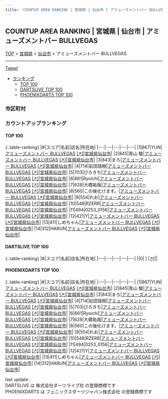 ```yaml
---
title: 'COUNTUP AREA RANKING | 宮城県 | 仙台市 | アミューズメントバー BULLVEGAS'
---
```

## COUNTUP AREA RANKING | 宮城県 | 仙台市 | アミューズメントバー BULLVEGAS

[TOP](/darts/rank/) > [宮城県](/darts/rank/宮城県/) > [仙台市](/darts/rank/宮城県/仙台市/) > アミューズメントバー BULLVEGAS

___

<a href="https://twitter.com/share?ref_src=twsrc%5Etfw" data-text="COUNTUP AREA RANKING | 宮城県仙台市アミューズメントバー BULLVEGAS" class="twitter-share-button" data-hashtags="DARTSLIVE,PHOENIXDARTS,darts,ダーツ" data-show-count="false">Tweet</a>

* [ランキング](#カウントアップランキング)
    * [TOP 100](#top-100)
    * [DARTSLIVE TOP 100](#dartslive-top-100)
    * [PHOENIXDARTS TOP 100](#phoenixdarts-top-100)

### 市区町村

<ul>

</ul>

### カウントアップランキング

#### TOP 100



{:.table-ranking}
|#|スコア|名前|店名|所在地|
|---|---|---|---|---|
|1|867|<span class="rank-name-pd">YUN</span>|<a href="/darts/rank/shops/87255.html">アミューズメントバー BULLVEGAS</a> <a href="https://vs.phoenixdarts.com/jp/shop/shopDetailInfo/s_87255?s_seq=87255">[↗]</a>|<a href="/darts/rank/宮城県/仙台市">宮城県仙台市</a>|
|2|845|<span class="rank-name-pd"><span class="pro-icon-pd"></span>青山 駿</span>|<a href="/darts/rank/shops/87255.html">アミューズメントバー BULLVEGAS</a> <a href="https://vs.phoenixdarts.com/jp/shop/shopDetailInfo/s_87255?s_seq=87255">[↗]</a>|<a href="/darts/rank/宮城県/仙台市">宮城県仙台市</a>|
|3|843|<span class="rank-name-pd">まろ</span>|<a href="/darts/rank/shops/87255.html">アミューズメントバー BULLVEGAS</a> <a href="https://vs.phoenixdarts.com/jp/shop/shopDetailInfo/s_87255?s_seq=87255">[↗]</a>|<a href="/darts/rank/宮城県/仙台市">宮城県仙台市</a>|
|4|714|<span class="rank-name-pd">岩田瑞樹</span>|<a href="/darts/rank/shops/87255.html">アミューズメントバー BULLVEGAS</a> <a href="https://vs.phoenixdarts.com/jp/shop/shopDetailInfo/s_87255?s_seq=87255">[↗]</a>|<a href="/darts/rank/宮城県/仙台市">宮城県仙台市</a>|
|5|703|<span class="rank-name-pd">ぴろきち</span>|<a href="/darts/rank/shops/87255.html">アミューズメントバー BULLVEGAS</a> <a href="https://vs.phoenixdarts.com/jp/shop/shopDetailInfo/s_87255?s_seq=87255">[↗]</a>|<a href="/darts/rank/宮城県/仙台市">宮城県仙台市</a>|
|6|661|<span class="rank-name-pd">Ryoichi</span>|<a href="/darts/rank/shops/87255.html">アミューズメントバー BULLVEGAS</a> <a href="https://vs.phoenixdarts.com/jp/shop/shopDetailInfo/s_87255?s_seq=87255">[↗]</a>|<a href="/darts/rank/宮城県/仙台市">宮城県仙台市</a>|
|7|628|<span class="rank-name-pd">大橋祐哉</span>|<a href="/darts/rank/shops/87255.html">アミューズメントバー BULLVEGAS</a> <a href="https://vs.phoenixdarts.com/jp/shop/shopDetailInfo/s_87255?s_seq=87255">[↗]</a>|<a href="/darts/rank/宮城県/仙台市">宮城県仙台市</a>|
|8|560|<span class="rank-name-pd">この後化けます。</span>|<a href="/darts/rank/shops/87255.html">アミューズメントバー BULLVEGAS</a> <a href="https://vs.phoenixdarts.com/jp/shop/shopDetailInfo/s_87255?s_seq=87255">[↗]</a>|<a href="/darts/rank/宮城県/仙台市">宮城県仙台市</a>|
|9|554|<span class="rank-name-pd">れお</span>|<a href="/darts/rank/shops/87255.html">アミューズメントバー BULLVEGAS</a> <a href="https://vs.phoenixdarts.com/jp/shop/shopDetailInfo/s_87255?s_seq=87255">[↗]</a>|<a href="/darts/rank/宮城県/仙台市">宮城県仙台市</a>|
|10|548|<span class="rank-name-pd">RZERR</span>|<a href="/darts/rank/shops/87255.html">アミューズメントバー BULLVEGAS</a> <a href="https://vs.phoenixdarts.com/jp/shop/shopDetailInfo/s_87255?s_seq=87255">[↗]</a>|<a href="/darts/rank/宮城県/仙台市">宮城県仙台市</a>|
|11|494|<span class="rank-name-pd">0253_0156</span>|<a href="/darts/rank/shops/87255.html">アミューズメントバー BULLVEGAS</a> <a href="https://vs.phoenixdarts.com/jp/shop/shopDetailInfo/s_87255?s_seq=87255">[↗]</a>|<a href="/darts/rank/宮城県/仙台市">宮城県仙台市</a>|
|12|421|<span class="rank-name-pd">Y</span>|<a href="/darts/rank/shops/87255.html">アミューズメントバー BULLVEGAS</a> <a href="https://vs.phoenixdarts.com/jp/shop/shopDetailInfo/s_87255?s_seq=87255">[↗]</a>|<a href="/darts/rank/宮城県/仙台市">宮城県仙台市</a>|
|13|411|<span class="rank-name-pd">しめちゃん</span>|<a href="/darts/rank/shops/87255.html">アミューズメントバー BULLVEGAS</a> <a href="https://vs.phoenixdarts.com/jp/shop/shopDetailInfo/s_87255?s_seq=87255">[↗]</a>|<a href="/darts/rank/宮城県/仙台市">宮城県仙台市</a>|
|14|312|<span class="rank-name-pd">HARUN</span>|<a href="/darts/rank/shops/87255.html">アミューズメントバー BULLVEGAS</a> <a href="https://vs.phoenixdarts.com/jp/shop/shopDetailInfo/s_87255?s_seq=87255">[↗]</a>|<a href="/darts/rank/宮城県/仙台市">宮城県仙台市</a>|


#### DARTSLIVE TOP 100



{:.table-ranking}
|#|スコア|名前|店名|所在地|
|---|---|---|---|---|
||0|<span class="rank-name-dl"> </span>|<a href="/darts/rank/shops/.html"></a> <a href="">[↗]</a>|<a href="/darts/rank//"></a>|


#### PHOENIXDARTS TOP 100



{:.table-ranking}
|#|スコア|名前|店名|所在地|
|---|---|---|---|---|
|1|867|<span class="rank-name-pd">YUN</span>|<a href="/darts/rank/shops/87255.html">アミューズメントバー BULLVEGAS</a> <a href="https://vs.phoenixdarts.com/jp/shop/shopDetailInfo/s_87255?s_seq=87255">[↗]</a>|<a href="/darts/rank/宮城県/仙台市">宮城県仙台市</a>|
|2|845|<span class="rank-name-pd"><span class="pro-icon-pd"></span>青山 駿</span>|<a href="/darts/rank/shops/87255.html">アミューズメントバー BULLVEGAS</a> <a href="https://vs.phoenixdarts.com/jp/shop/shopDetailInfo/s_87255?s_seq=87255">[↗]</a>|<a href="/darts/rank/宮城県/仙台市">宮城県仙台市</a>|
|3|843|<span class="rank-name-pd">まろ</span>|<a href="/darts/rank/shops/87255.html">アミューズメントバー BULLVEGAS</a> <a href="https://vs.phoenixdarts.com/jp/shop/shopDetailInfo/s_87255?s_seq=87255">[↗]</a>|<a href="/darts/rank/宮城県/仙台市">宮城県仙台市</a>|
|4|714|<span class="rank-name-pd">岩田瑞樹</span>|<a href="/darts/rank/shops/87255.html">アミューズメントバー BULLVEGAS</a> <a href="https://vs.phoenixdarts.com/jp/shop/shopDetailInfo/s_87255?s_seq=87255">[↗]</a>|<a href="/darts/rank/宮城県/仙台市">宮城県仙台市</a>|
|5|703|<span class="rank-name-pd">ぴろきち</span>|<a href="/darts/rank/shops/87255.html">アミューズメントバー BULLVEGAS</a> <a href="https://vs.phoenixdarts.com/jp/shop/shopDetailInfo/s_87255?s_seq=87255">[↗]</a>|<a href="/darts/rank/宮城県/仙台市">宮城県仙台市</a>|
|6|661|<span class="rank-name-pd">Ryoichi</span>|<a href="/darts/rank/shops/87255.html">アミューズメントバー BULLVEGAS</a> <a href="https://vs.phoenixdarts.com/jp/shop/shopDetailInfo/s_87255?s_seq=87255">[↗]</a>|<a href="/darts/rank/宮城県/仙台市">宮城県仙台市</a>|
|7|628|<span class="rank-name-pd">大橋祐哉</span>|<a href="/darts/rank/shops/87255.html">アミューズメントバー BULLVEGAS</a> <a href="https://vs.phoenixdarts.com/jp/shop/shopDetailInfo/s_87255?s_seq=87255">[↗]</a>|<a href="/darts/rank/宮城県/仙台市">宮城県仙台市</a>|
|8|560|<span class="rank-name-pd">この後化けます。</span>|<a href="/darts/rank/shops/87255.html">アミューズメントバー BULLVEGAS</a> <a href="https://vs.phoenixdarts.com/jp/shop/shopDetailInfo/s_87255?s_seq=87255">[↗]</a>|<a href="/darts/rank/宮城県/仙台市">宮城県仙台市</a>|
|9|554|<span class="rank-name-pd">れお</span>|<a href="/darts/rank/shops/87255.html">アミューズメントバー BULLVEGAS</a> <a href="https://vs.phoenixdarts.com/jp/shop/shopDetailInfo/s_87255?s_seq=87255">[↗]</a>|<a href="/darts/rank/宮城県/仙台市">宮城県仙台市</a>|
|10|548|<span class="rank-name-pd">RZERR</span>|<a href="/darts/rank/shops/87255.html">アミューズメントバー BULLVEGAS</a> <a href="https://vs.phoenixdarts.com/jp/shop/shopDetailInfo/s_87255?s_seq=87255">[↗]</a>|<a href="/darts/rank/宮城県/仙台市">宮城県仙台市</a>|
|11|494|<span class="rank-name-pd">0253_0156</span>|<a href="/darts/rank/shops/87255.html">アミューズメントバー BULLVEGAS</a> <a href="https://vs.phoenixdarts.com/jp/shop/shopDetailInfo/s_87255?s_seq=87255">[↗]</a>|<a href="/darts/rank/宮城県/仙台市">宮城県仙台市</a>|
|12|421|<span class="rank-name-pd">Y</span>|<a href="/darts/rank/shops/87255.html">アミューズメントバー BULLVEGAS</a> <a href="https://vs.phoenixdarts.com/jp/shop/shopDetailInfo/s_87255?s_seq=87255">[↗]</a>|<a href="/darts/rank/宮城県/仙台市">宮城県仙台市</a>|
|13|411|<span class="rank-name-pd">しめちゃん</span>|<a href="/darts/rank/shops/87255.html">アミューズメントバー BULLVEGAS</a> <a href="https://vs.phoenixdarts.com/jp/shop/shopDetailInfo/s_87255?s_seq=87255">[↗]</a>|<a href="/darts/rank/宮城県/仙台市">宮城県仙台市</a>|
|14|312|<span class="rank-name-pd">HARUN</span>|<a href="/darts/rank/shops/87255.html">アミューズメントバー BULLVEGAS</a> <a href="https://vs.phoenixdarts.com/jp/shop/shopDetailInfo/s_87255?s_seq=87255">[↗]</a>|<a href="/darts/rank/宮城県/仙台市">宮城県仙台市</a>|


<div class="footer border-top border-gray-light mt-5 pt-3 text-right text-gray">
    last update : <span style="font-weight: italic" id="foot_last_modified"></span><br />
    DARTSLIVE は 株式会社ダーツライブ社 の登録商標です<br />
    PHOENIXDARTS は フェニックスダーツジャパン株式会社 の登録商標です<br />
</div>

<script src="https://cdnjs.cloudflare.com/ajax/libs/jquery.tablesorter/2.31.3/js/jquery.tablesorter.min.js" integrity="sha512-qzgd5cYSZcosqpzpn7zF2ZId8f/8CHmFKZ8j7mU4OUXTNRd5g+ZHBPsgKEwoqxCtdQvExE5LprwwPAgoicguNg==" crossorigin="anonymous" referrerpolicy="no-referrer"></script>
<link rel="stylesheet" href="https://cdnjs.cloudflare.com/ajax/libs/jquery.tablesorter/2.31.3/css/theme.default.min.css" integrity="sha512-wghhOJkjQX0Lh3NSWvNKeZ0ZpNn+SPVXX1Qyc9OCaogADktxrBiBdKGDoqVUOyhStvMBmJQ8ZdMHiR3wuEq8+w==" crossorigin="anonymous" referrerpolicy="no-referrer" />
<script>
$(function() {
    $(".table-ranking").tablesorter({sortList:[[0, 0]]});
    $("#foot_last_modified").text(formatDate(new Date(document.lastModified), 'yyyy-MM-dd HH:mm:ss'));
});
</script>

<script async src="https://platform.twitter.com/widgets.js" charset="utf-8"></script>